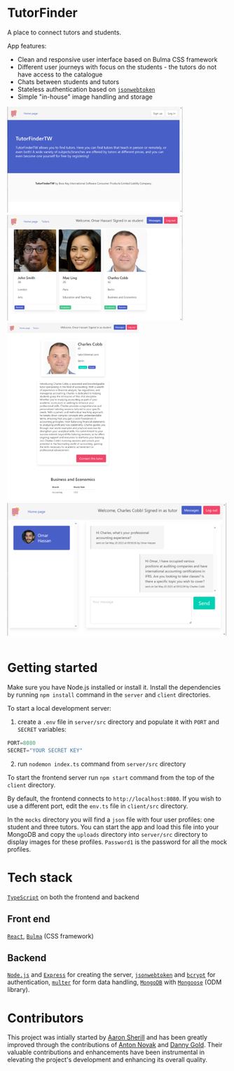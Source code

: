 # TutorFinder

A place to connect tutors and students.

App features:

- Clean and responsive user interface based on Bulma CSS framework
- Different user journeys with focus on the students - the tutors do not have access to the catalogue
- Chats between students and tutors
- Stateless authentication based on [`jsonwebtoken`](https://www.npmjs.com/package/jsonwebtoken)
- Simple "in-house" image handling and storage

<div style="display: flex; flex-direction: row; align-items: start; flex-wrap: wrap; gap: 5px">
<img src="./screenshots/tf1.png" width="400px" />
<img src="./screenshots/tf2.png" width="400px" />
<img src="./screenshots/tf3.png" width="300px" />
<img src="./screenshots/tf4.png" width="500px" />
</div>
<br>

# Getting started

Make sure you have Node.js installed or install it. Install the dependencies by running `npm install` command in the `server` and `client` directories.

To start a local development server:

1. create a `.env` file in `server/src` directory and populate it with `PORT` and `SECRET` variables:

```TypeScript
PORT=8080
SECRET="YOUR SECRET KEY"
```

2. run `nodemon index.ts` command from `server/src` directory

To start the frontend server run `npm start` command from the top of the `client` directory.

By default, the frontend connects to `http://localhost:8080`. If you wish to use a different port, edit the `env.ts` file in `client/src` directory.

In the `mocks` directory you will find a `json` file with four user profiles: one student and three tutors. You can start the app and load this file into your MongoDB and copy the `uploads` directory into `server/src` directory to display images for these profiles. `Password1` is the password for all the mock profiles.

# Tech stack

[`TypeScript`](https://www.typescriptlang.org/) on both the frontend and backend

## Front end

[`React`](https://react.dev/), [`Bulma`](https://bulma.io/) (CSS framework)

## Backend

[`Node.js`](https://nodejs.org/en) and [`Express`](https://nodejs.org/en) for creating the server, [`jsonwebtoken`](https://www.npmjs.com/package/jsonwebtoken) and [`bcrypt`](https://www.npmjs.com/package/bcrypt) for authentication, [`multer`](https://www.npmjs.com/package/multer) for form data handling, [`MongoDB`](https://www.mongodb.com/) with [`Mongoose`](https://mongoosejs.com/) (ODM library).

# Contributors

This project was intially started by [Aaron Sherill](https://github.com/sherrilla71940) and has been greatly improved through the contributions of [Anton Novak](https://github.com/anton-novak) and [Danny Gold](https://github.com/dgold01). Their valuable contributions and enhancements have been instrumental in elevating the project's development and enhancing its overall quality.
